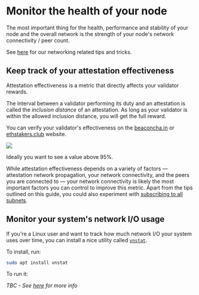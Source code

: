 # Monitor the health of your node

The most important thing for the health, performance and stability of your node and the overall network is the strength of your node's network connectivity / peer count.

See [here](./networking.md) for our networking related tips and tricks.

## Keep track of your attestation effectiveness

Attestation effectiveness is a metric that directly affects your validator rewards.

The interval between a validator performing its duty and an attestation is called the *inclusion distance* of an attestation.
As long as your validator is within the allowed inclusion distance, you will get the full reward.

You can verify your validator's effectiveness on the [beaconcha.in](https://beaconcha.in/) or [ethstakers.club](https://ethstakers.club/) website.

![](https://i.imgur.com/u80Ub2j.png)

Ideally you want to see a value above 95%.

While attestation effectiveness depends on a variety of factors — attestation network propagation, your network connectivity, and the peers you are connected to — your network connectivity is likely the most important factors you can control to improve this metric.
Apart from the tips outlined on this guide, you could also experiment with [subscribing to all subnets](./profits.md#subscribe-to-all-subnets).

## Monitor your system's network I/O usage

If you're a Linux user and want to track how much network I/O your system uses over time, you can install a nice utility called [`vnstat`](https://humdi.net/vnstat/).

To install, run:

```sh
sudo apt install vnstat
```

To run it:

*TBC - See [here](https://docs.rocketpool.net/guides/node/performance.html#beaconcha-in-website-using-the-beacon-chain-as-a-metric-source) for more info*

